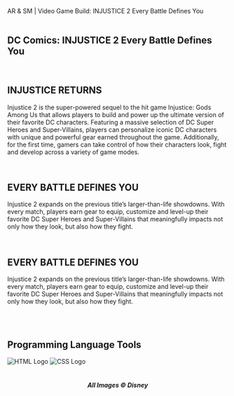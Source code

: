 <html lang="en-US">
  <head>
    <meta charset="utf-8" />
    <meta name="viewport" content="width=device-width" />
    AR & SM | Video Game Build: INJUSTICE 2 Every Battle Defines You
  </head>
  <br><br>
  <body>
    <h2>
        DC Comics: INJUSTICE 2 Every Battle Defines You
    </h2>
    <br>
    <h2>
        INJUSTICE RETURNS
    </h2>
    <p>
      Injustice 2 is the super-powered sequel to the hit game Injustice: Gods Among Us that allows players to build and power up the ultimate version of their favorite DC characters. Featuring a massive selection of DC Super Heroes and Super-Villains, players can personalize iconic DC characters with unique and powerful gear earned throughout the game. Additionally, for the first time, gamers can take control of how their characters look, fight and develop across a variety of game modes.
    </p>
    <br>
   <h2>
        EVERY BATTLE DEFINES YOU
    </h2>
    <p>
Injustice 2 expands on the previous title’s larger-than-life showdowns. With every match, players earn gear to equip, customize and level-up their favorite DC Super Heroes and Super-Villains that meaningfully impacts not only how they look, but also how they fight.
    </p>
    <br>
     <h2>
        EVERY BATTLE DEFINES YOU
    </h2>
    <p>
Injustice 2 expands on the previous title’s larger-than-life showdowns. With every match, players earn gear to equip, customize and level-up their favorite DC Super Heroes and Super-Villains that meaningfully impacts not only how they look, but also how they fight.
    </p>
    <br><br>
    <h2>Programming Language Tools</h2>
    <img class="programming-languages" src="https://img.shields.io/badge/HTML5-E34F26?style=for-the-badge&logo=html5&logoColor=white" alt="HTML Logo">
    <img class="programming-languages" src="https://img.shields.io/badge/CSS3-1572B6?style=for-the-badge&logo=css3&logoColor=white" alt="CSS Logo">
    <br><br>
    <footer>
      <h5 align="center">All Images &copy; Disney</h5>
    </footer>
  </body>
</html>


